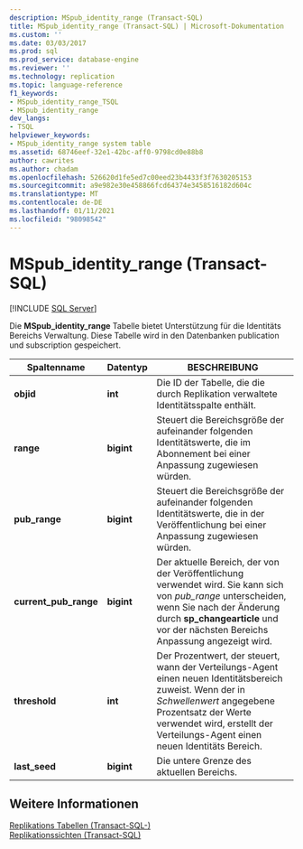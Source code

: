 ```yaml
---
description: MSpub_identity_range (Transact-SQL)
title: MSpub_identity_range (Transact-SQL) | Microsoft-Dokumentation
ms.custom: ''
ms.date: 03/03/2017
ms.prod: sql
ms.prod_service: database-engine
ms.reviewer: ''
ms.technology: replication
ms.topic: language-reference
f1_keywords:
- MSpub_identity_range_TSQL
- MSpub_identity_range
dev_langs:
- TSQL
helpviewer_keywords:
- MSpub_identity_range system table
ms.assetid: 68746eef-32e1-42bc-aff0-9798cd0e88b8
author: cawrites
ms.author: chadam
ms.openlocfilehash: 526620d1fe5ed7c00eed23b4433f3f7630205153
ms.sourcegitcommit: a9e982e30e458866fcd64374e3458516182d604c
ms.translationtype: MT
ms.contentlocale: de-DE
ms.lasthandoff: 01/11/2021
ms.locfileid: "98098542"
---
```

# <a name="mspub_identity_range-transact-sql"></a>MSpub_identity_range (Transact-SQL)
[!INCLUDE [SQL Server](../../includes/applies-to-version/sqlserver.md)]

  Die **MSpub_identity_range** Tabelle bietet Unterstützung für die Identitäts Bereichs Verwaltung. Diese Tabelle wird in den Datenbanken publication und subscription gespeichert.  
  
|Spaltenname|Datentyp|BESCHREIBUNG|  
|-----------------|---------------|-----------------|  
|**objid**|**int**|Die ID der Tabelle, die die durch Replikation verwaltete Identitätsspalte enthält.|  
|**range**|**bigint**|Steuert die Bereichsgröße der aufeinander folgenden Identitätswerte, die im Abonnement bei einer Anpassung zugewiesen würden.|  
|**pub_range**|**bigint**|Steuert die Bereichsgröße der aufeinander folgenden Identitätswerte, die in der Veröffentlichung bei einer Anpassung zugewiesen würden.|  
|**current_pub_range**|**bigint**|Der aktuelle Bereich, der von der Veröffentlichung verwendet wird. Sie kann sich von *pub_range* unterscheiden, wenn Sie nach der Änderung durch **sp_changearticle** und vor der nächsten Bereichs Anpassung angezeigt wird.|  
|**threshold**|**int**|Der Prozentwert, der steuert, wann der Verteilungs-Agent einen neuen Identitätsbereich zuweist. Wenn der in *Schwellenwert* angegebene Prozentsatz der Werte verwendet wird, erstellt der Verteilungs-Agent einen neuen Identitäts Bereich.|  
|**last_seed**|**bigint**|Die untere Grenze des aktuellen Bereichs.|  
  
## <a name="see-also"></a>Weitere Informationen  
 [Replikations Tabellen &#40;Transact-SQL-&#41;](../../relational-databases/system-tables/replication-tables-transact-sql.md)   
 [Replikationssichten &#40;Transact-SQL&#41;](../../relational-databases/system-views/replication-views-transact-sql.md)  
  
  
